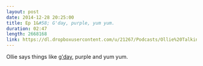```yaml
---
layout: post
date: 2014-12-28 20:25:00
title: Ep 1&#58; G'day, purple, yum yum.
duration: 02:47
length: 2668168
link: https://dl.dropboxusercontent.com/u/21267/Podcasts/Ollie%20Talking%20Shit/Ollie%20Talking%20Shit%20Ep%201.mp3
---
```


Ollie says things like [g'day](http://www.urbandictionary.com/define.php?term=g'day), purple and yum yum.
